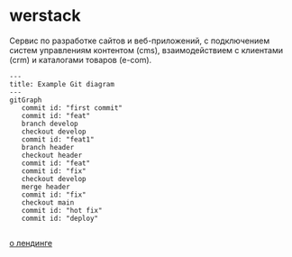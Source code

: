 # werstack

Сервис по разработке сайтов и веб-приложений, с подключением систем управлениям контентом (cms), взаимодействием с клиентами (crm) и каталогами товаров (e-com).

```mermaid
---
title: Example Git diagram
---
gitGraph
   commit id: "first commit"
   commit id: "feat"
   branch develop
   checkout develop
   commit id: "feat1"
   branch header
   checkout header
   commit id: "feat"
   commit id: "fix"
   checkout develop
   merge header
   commit id: "fix"
   checkout main
   commit id: "hot fix"
   commit id: "deploy"
     
```
[о лендинге](/about_landing.md)
